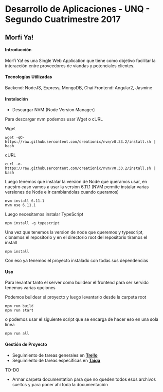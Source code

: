 # Desarrollo de Aplicaciones - UNQ - Segundo Cuatrimestre 2017

## Morfi Ya!

#### Introducción

Morfi Ya! es una Single Web Application que tiene como objetivo facilitar la interacción entre proveedores de viandas y potenciales clientes.


#### Tecnologías Utilizadas

Backend: NodeJS, Express, MongoDB, Chai
Frontend: Angular2, Jasmine


#### Instalación

* Descargar NVM (Node Version Manager)

Para descargar nvm podemos usar Wget o cURL

Wget

```
wget -qO- https://raw.githubusercontent.com/creationix/nvm/v0.33.2/install.sh | bash
```

cURL

```
curl -o- https://raw.githubusercontent.com/creationix/nvm/v0.33.2/install.sh | bash
```

Luego tenemos que instalar la version de Node que queramos usar, en nuestro caso vamos a usar la version 6.11.1 (NVM permite instalar varias versiones de Node e ir cambiandolas cuando queramos)

```
nvm install 6.11.1
nvm use 6.11.1
```

Luego necesitamos instalar TypeScript

```
npm install -g typescript
```

Una vez que tenemos la version de node que queremos y typescript, clonamos el repositorio y en el directorio root del repositorio tiramos el install

```
npm install
```

Con eso ya tenemos el proyecto instalado con todas sus dependencias

#### Uso

Para levantar tanto el server como buildear el frontend para ser servido tenemos varias opciones

Podemos buildear el proyecto y luego levantarlo desde la carpeta root

```
npm run build
npm run start
```

o podemos usar el siguiente script que se encarga de hacer eso en una sola linea

```
npm run all
```

#### Gestión de Proyecto

* Seguimiento de tareas generales en [**Trello**][trello-url]
* Seguimiento de tareas específicas en [**Taiga**][taiga-url]

[trello-url]:https://trello.com/desarrollodeaplicaciones4
[taiga-url]:https://tree.taiga.io/project/lemonade-dapp-unq-group-f-2017/


TO-DO

- Armar carpeta documentation para que no queden todos esos archivos sueltos y para poner ahí toda la documentación
